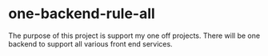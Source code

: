 # one-backend-rule-all
The purpose of this project is support my one off projects. There will be one backend to support all various front end services.

